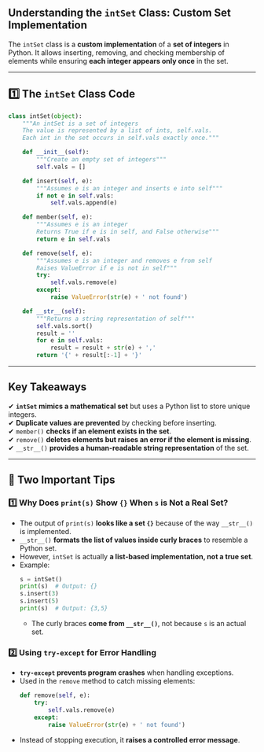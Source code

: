 ##  Understanding the `intSet` Class: Custom Set Implementation

The `intSet` class is a **custom implementation** of a **set of integers** in Python. It allows inserting, removing, and checking membership of elements while ensuring **each integer appears only once** in the set.

---

## **1️⃣ The `intSet` Class Code**
```python
class intSet(object):
    """An intSet is a set of integers
    The value is represented by a list of ints, self.vals.
    Each int in the set occurs in self.vals exactly once."""

    def __init__(self):
        """Create an empty set of integers"""
        self.vals = []

    def insert(self, e):
        """Assumes e is an integer and inserts e into self"""
        if not e in self.vals:
            self.vals.append(e)

    def member(self, e):
        """Assumes e is an integer
        Returns True if e is in self, and False otherwise"""
        return e in self.vals

    def remove(self, e):
        """Assumes e is an integer and removes e from self
        Raises ValueError if e is not in self"""
        try:
            self.vals.remove(e)
        except:
            raise ValueError(str(e) + ' not found')

    def __str__(self):
        """Returns a string representation of self"""
        self.vals.sort()
        result = ''
        for e in self.vals:
            result = result + str(e) + ','
        return '{' + result[:-1] + '}'
```

---

## **Key Takeaways**
✔ **`intSet` mimics a mathematical set** but uses a Python list to store unique integers.  
✔ **Duplicate values are prevented** by checking before inserting.  
✔ `member()` **checks if an element exists in the set**.  
✔ `remove()` **deletes elements but raises an error if the element is missing**.  
✔ `__str__()` **provides a human-readable string representation** of the set.  

---

## **🔹 Two Important Tips**
### **1️⃣ Why Does `print(s)` Show `{}` When `s` is Not a Real Set?**
- The output of `print(s)` **looks like a set `{}`** because of the way `__str__()` is implemented.
- `__str__()` **formats the list of values inside curly braces** to resemble a Python set.
- However, `intSet` is actually **a list-based implementation, not a true set**.
- Example:
  ```python
  s = intSet()
  print(s)  # Output: {}
  s.insert(3)
  s.insert(5)
  print(s)  # Output: {3,5}
  ```
  - The curly braces **come from `__str__()`**, not because `s` is an actual set.

### **2️⃣ Using `try-except` for Error Handling**
- **`try-except` prevents program crashes** when handling exceptions.
- Used in the `remove` method to catch missing elements:
  ```python
  def remove(self, e):
      try:
          self.vals.remove(e)
      except:
          raise ValueError(str(e) + ' not found')
  ```
- Instead of stopping execution, it **raises a controlled error message**.




